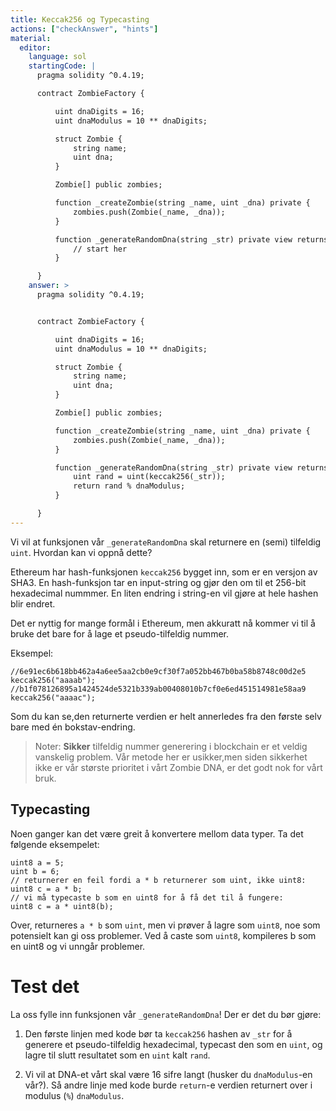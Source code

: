 ```yaml
---
title: Keccak256 og Typecasting
actions: ["checkAnswer", "hints"]
material:
  editor:
    language: sol
    startingCode: |
      pragma solidity ^0.4.19;

      contract ZombieFactory {

          uint dnaDigits = 16;
          uint dnaModulus = 10 ** dnaDigits;

          struct Zombie {
              string name;
              uint dna;
          }

          Zombie[] public zombies;

          function _createZombie(string _name, uint _dna) private {
              zombies.push(Zombie(_name, _dna));
          }

          function _generateRandomDna(string _str) private view returns (uint) {
              // start her
          }

      }
    answer: >
      pragma solidity ^0.4.19;


      contract ZombieFactory {

          uint dnaDigits = 16;
          uint dnaModulus = 10 ** dnaDigits;

          struct Zombie {
              string name;
              uint dna;
          }

          Zombie[] public zombies;

          function _createZombie(string _name, uint _dna) private {
              zombies.push(Zombie(_name, _dna));
          }

          function _generateRandomDna(string _str) private view returns (uint) {
              uint rand = uint(keccak256(_str));
              return rand % dnaModulus;
          }

      }
---
```


Vi vil at funksjonen vår `_generateRandomDna` skal returnere en (semi) tilfeldig
`uint`. Hvordan kan vi oppnå dette?

Ethereum har hash-funksjonen `keccak256` bygget inn, som er en versjon av SHA3.
En hash-funksjon tar en input-string og gjør den om til et 256-bit hexadecimal
nummmer. En liten endring i string-en vil gjøre at hele hashen blir endret.

Det er nyttig for mange formål i Ethereum, men akkuratt nå kommer vi til å bruke
det bare for å lage et pseudo-tilfeldig nummer.

Eksempel:

```
//6e91ec6b618bb462a4a6ee5aa2cb0e9cf30f7a052bb467b0ba58b8748c00d2e5
keccak256("aaaab");
//b1f078126895a1424524de5321b339ab00408010b7cf0e6ed451514981e58aa9
keccak256("aaaac");
```

Som du kan se,den returnerte verdien er helt annerledes fra den første selv bare
med én bokstav-endring.

> Noter: **Sikker** tilfeldig nummer generering i blockchain er et veldig
> vanskelig problem. Vår metode her er usikker,men siden sikkerhet ikke er vår
> største prioritet i vårt Zombie DNA, er det godt nok for vårt bruk.

## Typecasting

Noen ganger kan det være greit å konvertere mellom data typer. Ta det følgende
eksempelet:

```
uint8 a = 5;
uint b = 6;
// returnerer en feil fordi a * b returnerer som uint, ikke uint8:
uint8 c = a * b;
// vi må typecaste b som en uint8 for å få det til å fungere:
uint8 c = a * uint8(b);
```

Over, returneres `a * b` som `uint`, men vi prøver å lagre som `uint8`, noe som
potensielt kan gi oss problemer. Ved å caste som `uint8`, kompileres b som en
uint8 og vi unngår problemer.

# Test det

La oss fylle inn funksjonen vår `_generateRandomDna`! Der er det du bør gjøre:

1. Den første linjen med kode bør ta `keccak256` hashen av `_str` for å generere
   et pseudo-tilfeldig hexadecimal, typecast den som en `uint`, og lagre til
   slutt resultatet som en `uint` kalt `rand`.

2. Vi vil at DNA-et vårt skal være 16 sifre langt (husker du `dnaModulus`-en
   vår?). Så andre linje med kode burde `return`-e verdien returnert over i
   modulus (`%`) `dnaModulus`.
